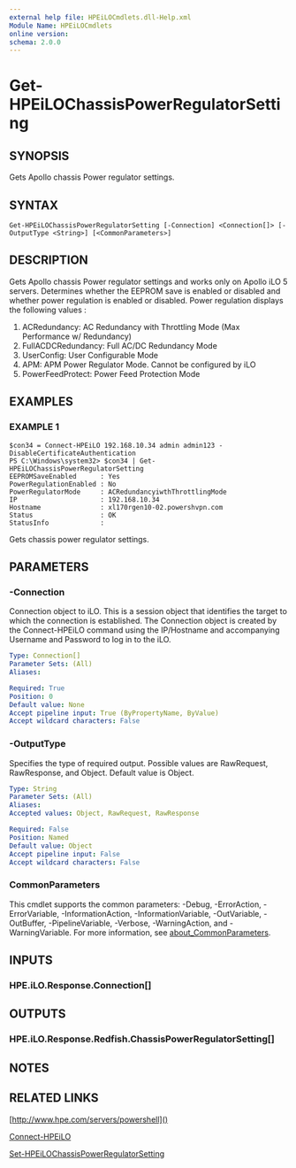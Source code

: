 ```yaml
---
external help file: HPEiLOCmdlets.dll-Help.xml
Module Name: HPEiLOCmdlets
online version:
schema: 2.0.0
---
```


# Get-HPEiLOChassisPowerRegulatorSetting

## SYNOPSIS
Gets Apollo chassis Power regulator settings.

## SYNTAX

```
Get-HPEiLOChassisPowerRegulatorSetting [-Connection] <Connection[]> [-OutputType <String>] [<CommonParameters>]
```

## DESCRIPTION
Gets Apollo chassis Power regulator settings and works only on Apollo iLO 5 servers.
Determines whether the EEPROM save is enabled or disabled and whether power regulation is enabled or disabled.
Power regulation displays the following values :
1) ACRedundancy: AC Redundancy with Throttling Mode (Max Performance w/ Redundancy)
2) FullACDCRedundancy: Full AC/DC Redundancy Mode
3) UserConfig: User Configurable Mode
4) APM: APM Power Regulator Mode.
Cannot be configured by iLO
5) PowerFeedProtect: Power Feed Protection Mode

## EXAMPLES

### EXAMPLE 1
```
$con34 = Connect-HPEiLO 192.168.10.34 admin admin123 -DisableCertificateAuthentication
PS C:\Windows\system32> $con34 | Get-HPEiLOChassisPowerRegulatorSetting
EEPROMSaveEnabled      : Yes
PowerRegulationEnabled : No
PowerRegulatorMode     : ACRedundancyiwthThrottlingMode
IP                     : 192.168.10.34
Hostname               : xl170rgen10-02.powershvpn.com
Status                 : OK
StatusInfo             :
```

Gets chassis power regulator settings.

## PARAMETERS

### -Connection
Connection object to iLO.
This is a session object that identifies the target to which the connection is established.
The Connection object is created by the Connect-HPEiLO command using the IP/Hostname and accompanying Username and Password to log in to the iLO.

```yaml
Type: Connection[]
Parameter Sets: (All)
Aliases:

Required: True
Position: 0
Default value: None
Accept pipeline input: True (ByPropertyName, ByValue)
Accept wildcard characters: False
```

### -OutputType
Specifies the type of required output.
Possible values are RawRequest, RawResponse, and Object.
Default value is Object.

```yaml
Type: String
Parameter Sets: (All)
Aliases:
Accepted values: Object, RawRequest, RawResponse

Required: False
Position: Named
Default value: Object
Accept pipeline input: False
Accept wildcard characters: False
```

### CommonParameters
This cmdlet supports the common parameters: -Debug, -ErrorAction, -ErrorVariable, -InformationAction, -InformationVariable, -OutVariable, -OutBuffer, -PipelineVariable, -Verbose, -WarningAction, and -WarningVariable. For more information, see [about_CommonParameters](http://go.microsoft.com/fwlink/?LinkID=113216).

## INPUTS

### HPE.iLO.Response.Connection[]
## OUTPUTS

### HPE.iLO.Response.Redfish.ChassisPowerRegulatorSetting[]
## NOTES

## RELATED LINKS

[http://www.hpe.com/servers/powershell]()

[Connect-HPEiLO]()

[Set-HPEiLOChassisPowerRegulatorSetting]()

